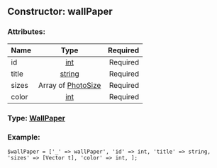 ## Constructor: wallPaper  

### Attributes:

| Name     |    Type       | Required |
|----------|:-------------:|---------:|
|id|[int](../types/int.md) | Required|
|title|[string](../types/string.md) | Required|
|sizes|Array of [PhotoSize](../types/PhotoSize.md) | Required|
|color|[int](../types/int.md) | Required|


### Type: [WallPaper](../types/WallPaper.md)

### Example:


```
$wallPaper = ['_' => wallPaper', 'id' => int, 'title' => string, 'sizes' => [Vector t], 'color' => int, ];
```